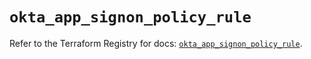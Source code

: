 # `okta_app_signon_policy_rule`

Refer to the Terraform Registry for docs: [`okta_app_signon_policy_rule`](https://registry.terraform.io/providers/okta/okta/4.17.0/docs/resources/app_signon_policy_rule).
